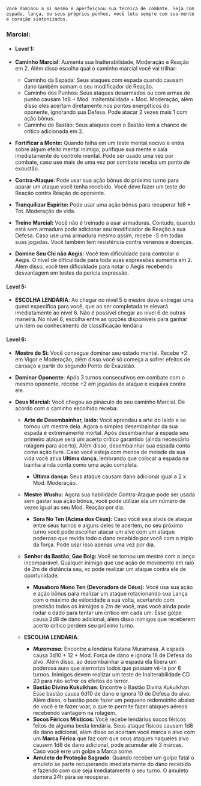 ```
Você dominou a si mesmo e aperfeiçoou sua técnica de combate. Seja com espada, lança, ou seus próprios punhos, você luta sempre com sua mente e coração sintonizados. 
```

### Marcial:

- #### Level 1:
  
- **Caminho Marcial**: Aumenta sua Inalterabilidade, Moderação e Reação em 2. Além disso escolha qual o caminho marcial você vai trilhar:
	- Caminho da Espada: Seus ataques com espada quando causam dano também somam o seu modificador de Reação. 
	- Caminho dos Punhos: Seus ataques desarmados ou com armas de punho causam 1d8 + Mod. Inalterabilidade + Mod. Moderação, além disso eles acertam diretamente nos pontos energéticos do oponente, ignorando sua Defesa. Pode atacar 2 vezes mais 1 com ação bônus.
	- Caminho do Bastão: Seus ataques com o Bastão tem a chance de crítico adicionada em 2.
	
-  **Fortificar a Mente:** Quando falha em um teste mental nocivo e entra sobre algum efeito mental inimigo, purifique sua mente e saia imediatamente do controle mental. Pode ser usado uma vez por combate, caso use mais de uma vez por combate receba um ponto de exaustão.
	
- **Contra-Ataque**: Pode usar sua ação bônus do próximo turno para aparar um ataque você tenha recebido. Você deve fazer um teste de Reação contra Reação do oponente.
	
- **Tranquilizar Espírito:** Pode usar uma ação bônus para recuperar 1d8 + Tot. Moderação de vida.
	
- **Treino Marcial:** Você não é treinado a usar armaduras. Contudo, quando está sem armadura pode adicionar seu modificador de Reação a sua Defesa. Caso use uma armadura mesmo assim, recebe -5 em todas suas jogadas. Você também tem resistência contra venenos e doenças.
	
- **Domine Seu Chi não Aegis:** Você tem dificuldade para controlar o Aegis. O nível de dificuldade para toda suas expressões aumenta em 2. Além disso, você tem dificuldade para notar o Aegis recebendo desvantagem em testes da pericia expressão.
#### Level 5: 

 - **ESCOLHA LENDÁRIA**: Ao chegar no nivel 5 o mestre deve entregar uma quest especifica para você, que ao ser completada te elevará imediatamente ao nível 6. Não é possível chegar ao nível 6 de outras maneira. No nivel 6, escolha entre as opções disponiveis para ganhar um item ou conhecimento de classificação lendária 
#### Level 6: 

- **Mestre de Si:** Você consegue dominar seu estado mental. Recebe +2 em Vigor e Moderação, além disso você só começa a sofrer efeitos de cansaço a partir do segundo Ponto de Exaustão.
	
- **Dominar Oponente**: Após 3 turnos consecutivos em combate com o mesmo oponente, recebe +2 em jogadas de ataque e esquiva contra ele.
    
- **Deus Marcial:** Você chegou ao pináculo do seu caminho Marcial. De acordo com o caminho escolhido receba: 
	
	- **Arte de Desembainhar, Iaido**: Você aprendeu a arte do Iaido e se tornou um mestre dela. Agora o simples desembainhar da sua espada é extremamente mortal. Após desembainhar a espada seu primeiro ataque será um acerto crítico garantido (ainda necessário rolagem para acerto). Além disso, desembainhar sua espada conta como ação livre. Caso você esteja com menos de metade da sua vida você ativa **Ultima dança**, lembrando que colocar a espada na bainha ainda conta como uma ação completa. 
		- **Última dança:** Seus ataque causam dano adicional igual a 2 x Mod. Moderação.
		
	- **Mestre Wushu:** Agora sua habilidade Contra-Ataque pode ser usada sem gastar sua ação bônus, você pode utilizar ela um número de vezes igual ao seu Mod. Reação por dia.
		- **Sora No Ten (Acima dos Céus):** Caso você seja alvos de ataque entre seus turnos e alguns deles te acertem, no seu próximo turno você pode escolher atacar um alvo com um ataque poderoso que revida todo o dano recebido por você com o triplo da força. Pode usar isso apenas uma vez por dia.
		
	- **Senhor da Bastão, Gae Bolg:** Você se tornou um mestre com a lança incomparável. Qualquer inimigo que use ação de movimento em raio de 2m de distância seu, vc pode realizar um ataque contra ele de oportunidade.
		- **Musaboro Mono Ten (Devoradora de Céus):** Você usa sua ação e ação bõnus para realizar um ataque rotacionando sua Lança com o máximo de velocidade a sua volta, acertando com precisão todos os inimigos a 2m de você, mas você ainda pode rodar o dado para tentar um crítico em cada um. Esse golpe causa 2d8 de dano adicional, além disso inimigos que receberem acerto crítico perdem seu próximo turno.
		
	  
  - **ESCOLHA LENDÁRIA**:
	  - ***Muramasa:*** Encontre a lendária Katana Muramasa. A espada causa 3d10 + 12 + Mod. Força de dano e ignora 18 de Defesa do alvo. Além disso, ao desembainhar a espada ela libera um poderosa aura que aterroriza todos que possam vê-la por 6 turnos. Inimigos devem realizar um teste de Inalterabilidade CD 20 para não sofrer os efeitos do terror.
	  - **Bastão Divino Kukulkhan**: Encontre o Bastão Divina Kukulkhan. Esse bastão causa 6d10 de dano e ignora 10 de Defesa do alvo. Além disso, o bastão pode fazer um pequeno redemoinho abaixo de você e te fazer voar, o que te permite fazer ataques aéreos recebendo vantagem na rolagem.
	  - **Socos Féricos Místicos:** Você recebe lendários socos féricos feitos de alguma besta lendária. Seus ataque físicos causam 1d8 de dano adicional, além disso ao acertam você marca o alvo com um **Marca Férica** que faz com que seus ataques naqueles alvo causem 1d8 de dano adicional, pode acumular até 3 marcas. Caso você erre um golpe a Marca some.
	  - **Amuleto de Proteção Sagrado**: Quando receber um golpe fatal o amuleto se parte recuperando imediatamente do dano recebido e fazendo com que seja imediatamente o seu turno. O amuleto demora 24h para se recuperar.
